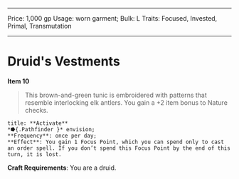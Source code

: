 
---
Price: 1,000 gp
Usage: worn garment;
Bulk: L
Traits: Focused, Invested, Primal, Transmutation

---

# Druid's Vestments

**Item 10**

> This brown-and-green tunic is embroidered with patterns that resemble interlocking elk antlers. You gain a +2 item bonus to Nature checks.

```ad-embed-ability
title: **Activate**
*⭓{.Pathfinder }* envision; 
**Frequency**: once per day;
**Effect**: You gain 1 Focus Point, which you can spend only to cast an order spell. If you don’t spend this Focus Point by the end of this turn, it is lost.

```

**Craft Requirements**: You are a druid.
